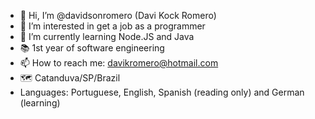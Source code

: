 - 👋 Hi, I’m @davidsonromero (Davi Kock Romero)
- 👀 I’m interested in get a job as a programmer
- 🌱 I’m currently learning Node.JS and Java
- 📚 1st year of software engineering
- 📫 How to reach me: davikromero@hotmail.com
- 🗺️ Catanduva/SP/Brazil
- Languages: Portuguese, English, Spanish (reading only) and German (learning)

<!---
davidsonromero/davidsonromero is a ✨ special ✨ repository because its `README.md` (this file) appears on your GitHub profile.
You can click the Preview link to take a look at your changes.
--->
